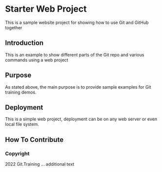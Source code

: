 # Starter Web Project

This is a sample website project for showing how to use Git and GitHub together

## Introduction

This is an example to show different parts of the Git repo and various commands using a web project

## Purpose

As stated above, the main purpose is to provide sample examples for Git training demos.

## Deployment

This is a simple web project, deployment can be on any web server or even local file system.

## How To Contribute

### Copyright

2022 Git.Training ... additional text
